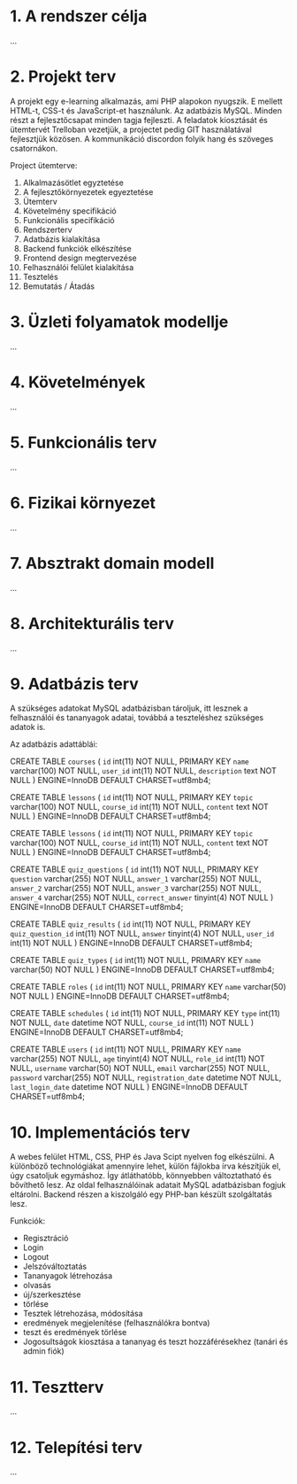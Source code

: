 # 1. A rendszer célja

...

# 2. Projekt terv

A projekt egy e-learning alkalmazás, ami PHP alapokon nyugszik. E mellett HTML-t, CSS-t és JavaScript-et használunk. Az adatbázis MySQL. Minden részt a fejlesztőcsapat minden tagja fejleszti. 
A feladatok kiosztását és ütemtervét Trelloban vezetjük, a projectet pedig GIT használatával fejlesztjük közösen. A kommunikáció discordon folyik hang és szöveges csatornákon. 

Project ütemterve:

1. Alkalmazásötlet egyztetése
2. A fejlesztőkörnyezetek egyeztetése
3. Ütemterv
4. Követelmény specifikáció
5. Funkcionális specifikáció
6. Rendszerterv
7. Adatbázis kialakítása
8. Backend funkciók elkészítése
9. Frontend design megtervezése
10. Felhasználói felület kialakítása
11. Tesztelés
12. Bemutatás / Átadás

# 3. Üzleti folyamatok modellje

...

# 4. Követelmények

...

# 5. Funkcionális terv

...

# 6. Fizikai környezet

...

# 7. Absztrakt domain modell

...

# 8. Architekturális terv

...

# 9. Adatbázis terv

A szükséges adatokat MySQL adatbázisban tároljuk, itt lesznek a felhasználói és tananyagok adatai, továbbá a teszteléshez szükséges adatok is.

Az adatbázis adattáblái:


CREATE TABLE `courses` (
  `id` int(11) NOT NULL, PRIMARY KEY
  `name` varchar(100) NOT NULL,
`user_id` int(11) NOT NULL,
  `description` text NOT NULL
  ) ENGINE=InnoDB DEFAULT CHARSET=utf8mb4;
  
  CREATE TABLE `lessons` (
  `id` int(11) NOT NULL, PRIMARY KEY
  `topic` varchar(100) NOT NULL,
  `course_id` int(11) NOT NULL,
  `content` text NOT NULL
) ENGINE=InnoDB DEFAULT CHARSET=utf8mb4;


CREATE TABLE `lessons` (
  `id` int(11) NOT NULL, PRIMARY KEY
  `topic` varchar(100) NOT NULL,
  `course_id` int(11) NOT NULL,
  `content` text NOT NULL
) ENGINE=InnoDB DEFAULT CHARSET=utf8mb4;

CREATE TABLE `quiz_questions` (
  `id` int(11) NOT NULL, PRIMARY KEY
  `question` varchar(255) NOT NULL,
  `answer_1` varchar(255) NOT NULL,
  `answer_2` varchar(255) NOT NULL,
  `answer_3` varchar(255) NOT NULL,
  `answer_4` varchar(255) NOT NULL,
  `correct_answer` tinyint(4) NOT NULL
) ENGINE=InnoDB DEFAULT CHARSET=utf8mb4;

CREATE TABLE `quiz_results` (
  `id` int(11) NOT NULL, PRIMARY KEY
  `quiz_question_id` int(11) NOT NULL,
  `answer` tinyint(4) NOT NULL,
  `user_id` int(11) NOT NULL
) ENGINE=InnoDB DEFAULT CHARSET=utf8mb4;

CREATE TABLE `quiz_types` (
  `id` int(11) NOT NULL, PRIMARY KEY
  `name` varchar(50) NOT NULL
) ENGINE=InnoDB DEFAULT CHARSET=utf8mb4;

CREATE TABLE `roles` (
  `id` int(11) NOT NULL, PRIMARY KEY
  `name` varchar(50) NOT NULL
) ENGINE=InnoDB DEFAULT CHARSET=utf8mb4;

CREATE TABLE `schedules` (
  `id` int(11) NOT NULL, PRIMARY KEY
  `type` int(11) NOT NULL,
  `date` datetime NOT NULL,
  `course_id` int(11) NOT NULL
) ENGINE=InnoDB DEFAULT CHARSET=utf8mb4;

CREATE TABLE `users` (
  `id` int(11) NOT NULL, PRIMARY KEY
  `name` varchar(255) NOT NULL,
  `age` tinyint(4) NOT NULL,
  `role_id` int(11) NOT NULL,
  `username` varchar(50) NOT NULL,
  `email` varchar(255) NOT NULL,
  `password` varchar(255) NOT NULL,
  `registration_date` datetime NOT NULL,
  `last_login_date` datetime NOT NULL
) ENGINE=InnoDB DEFAULT CHARSET=utf8mb4;

# 10. Implementációs terv

A webes felület HTML, CSS, PHP és Java Scipt nyelven fog elkészülni. A különböző technológiákat amennyire lehet, külön fájlokba írva készítjük el, úgy csatoljuk egymáshoz. Így átláthatóbb, könnyebben változtatható és bővíthető lesz. Az oldal felhasználóinak adatait MySQL adatbázisban fogjuk eltárolni. Backend részen a kiszolgáló egy PHP-ban készült szolgáltatás lesz.

Funkciók:

- Regisztráció
- Login
- Logout
- Jelszóváltoztatás
- Tananyagok létrehozása
- olvasás
- új/szerkesztése
- törlése
- Tesztek létrehozása, módosítása
- eredmények megjelenítése (felhasználókra bontva)
- teszt és eredmények törlése
- Jogosultságok kiosztása a tananyag és teszt hozzáférésekhez (tanári és admin fiók)

# 11. Tesztterv

...

# 12. Telepítési terv

...
